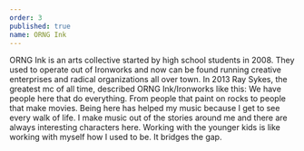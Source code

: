 ```yaml
---
order: 3
published: true
name: ORNG Ink
---
```


ORNG Ink is an arts collective started by high school students in 2008.  They used to operate out of Ironworks and now can be found running creative enterprises and radical organizations all over town. In 2013 Ray Sykes, the greatest mc of all time, described ORNG Ink/Ironworks like this: We have people here that do everything. From people that paint on rocks to people that make movies.  Being here has helped my music because I get to see every walk of life.  I make music out of the stories around me and there are always interesting characters here.  Working with the younger kids is like working with myself how I used to be.  It bridges the gap.
